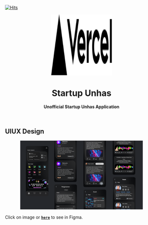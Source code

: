 [![Hits](https://hits.seeyoufarm.com/api/count/incr/badge.svg?url=https%3A%2F%2Fgithub.com%2Fbuildappwithmin%2Fstartup-uh2&count_bg=%23050505&title_bg=%23555555&icon=&icon_color=%23B4B4B4&title=hits&edge_flat=true)](https://hits.seeyoufarm.com)

<div align="center">
<img src="public/icons/icon-512x512.png" alt="logo" width="200" height="auto" />
  <h1>Startup Unhas</h1>
  <p><b>Unofficial Startup Unhas Application</b></p>
</div>
<br/>

## UIUX Design

<div align="center">
<a href="https://www.figma.com/file/Qri2T0jDeLZODofvr9Wgv1/%231-Startup-UH?node-id=16%3A323&t=5JW7obGk0YigjTzV-1">
    <img src="docs/ui-mockup-startup-uh.png" alt="UI Mockup Startup UH App" width="80%" height="auto" />
</a>
</div>

Click on image or **[`here`](https://www.figma.com/file/Qri2T0jDeLZODofvr9Wgv1/%231-Startup-UH?node-id=16%3A323&t=5JW7obGk0YigjTzV-1)** to see in Figma.

